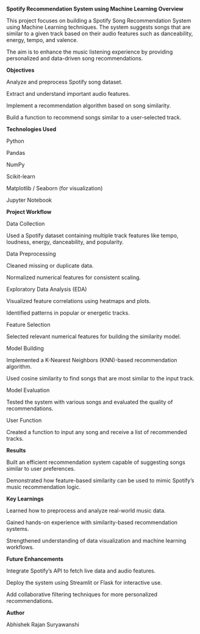 **Spotify Recommendation System using Machine Learning**
**Overview**

This project focuses on building a Spotify Song Recommendation System using Machine Learning techniques. The system suggests songs that are similar to a given track based on their audio features such as danceability, energy, tempo, and valence.

The aim is to enhance the music listening experience by providing personalized and data-driven song recommendations.

**Objectives**

Analyze and preprocess Spotify song dataset.

Extract and understand important audio features.

Implement a recommendation algorithm based on song similarity.

Build a function to recommend songs similar to a user-selected track.

**Technologies Used**

Python

Pandas

NumPy

Scikit-learn

Matplotlib / Seaborn (for visualization)

Jupyter Notebook

**Project Workflow**

Data Collection

Used a Spotify dataset containing multiple track features like tempo, loudness, energy, danceability, and popularity.

Data Preprocessing

Cleaned missing or duplicate data.

Normalized numerical features for consistent scaling.

Exploratory Data Analysis (EDA)

Visualized feature correlations using heatmaps and plots.

Identified patterns in popular or energetic tracks.

Feature Selection

Selected relevant numerical features for building the similarity model.

Model Building

Implemented a K-Nearest Neighbors (KNN)-based recommendation algorithm.

Used cosine similarity to find songs that are most similar to the input track.

Model Evaluation

Tested the system with various songs and evaluated the quality of recommendations.

User Function

Created a function to input any song and receive a list of recommended tracks.

**Results**

Built an efficient recommendation system capable of suggesting songs similar to user preferences.

Demonstrated how feature-based similarity can be used to mimic Spotify’s music recommendation logic.

**Key Learnings**

Learned how to preprocess and analyze real-world music data.

Gained hands-on experience with similarity-based recommendation systems.

Strengthened understanding of data visualization and machine learning workflows.

**Future Enhancements**

Integrate Spotify’s API to fetch live data and audio features.

Deploy the system using Streamlit or Flask for interactive use.

Add collaborative filtering techniques for more personalized recommendations.

**Author**

Abhishek Rajan Suryawanshi
